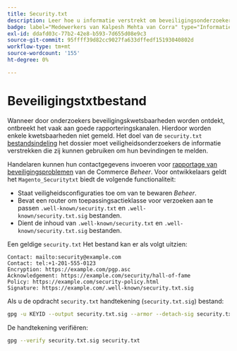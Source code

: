 ```yaml
---
title: Security.txt
description: Leer hoe u informatie verstrekt om beveiligingsonderzoekers te helpen kwetsbaarheden te melden.
badge: label="Medewerkers van Kalpesh Mehta van Corra" type="Informatief" url="https://solutionpartners.adobe.com/s/directory/detail/corra" tooltip="Kalpesh Mehta"
exl-id: ddafd03c-77b2-42e8-b593-7d655d08e9c3
source-git-commit: 95ffff39d82cc9027fa633dffedf15193040802d
workflow-type: tm+mt
source-wordcount: '155'
ht-degree: 0%

---
```


# Beveiligingstxtbestand

Wanneer door onderzoekers beveiligingskwetsbaarheden worden ontdekt, ontbreekt het vaak aan goede rapporteringskanalen. Hierdoor worden enkele kwetsbaarheden niet gemeld. Het doel van de `security.txt` [bestandsindeling](https://datatracker.ietf.org/doc/html/draft-foudil-securitytxt-09) het dossier moet veiligheidsonderzoekers de informatie verstrekken die zij kunnen gebruiken om hun bevindingen te melden.

Handelaren kunnen hun contactgegevens invoeren voor [rapportage van beveiligingsproblemen](https://docs.magento.com/user-guide/stores/security-issue-reporting.html) van de Commerce _Beheer_. Voor ontwikkelaars geldt het `Magento_Securitytxt` biedt de volgende functionaliteit:

- Staat veiligheidsconfiguraties toe om van te bewaren _Beheer_.
- Bevat een router om toepassingsactieklasse voor verzoeken aan te passen `.well-known/security.txt` en `.well-known/security.txt.sig` bestanden.
- Dient de inhoud van `.well-known/security.txt` en `.well-known/security.txt.sig` bestanden.

Een geldige `security.txt` Het bestand kan er als volgt uitzien:

```text
Contact: mailto:security@example.com
Contact: tel:+1-201-555-0123
Encryption: https://example.com/pgp.asc
Acknowledgement: https://example.com/security/hall-of-fame
Policy: https://example.com/security-policy.html
Signature: https://example.com/.well-known/security.txt.sig
```

Als u de opdracht `security.txt` handtekening (`security.txt.sig`) bestand:

```bash
gpg -u KEYID --output security.txt.sig --armor --detach-sig security.txt
```

De handtekening verifiëren:

```bash
gpg --verify security.txt.sig security.txt
```
